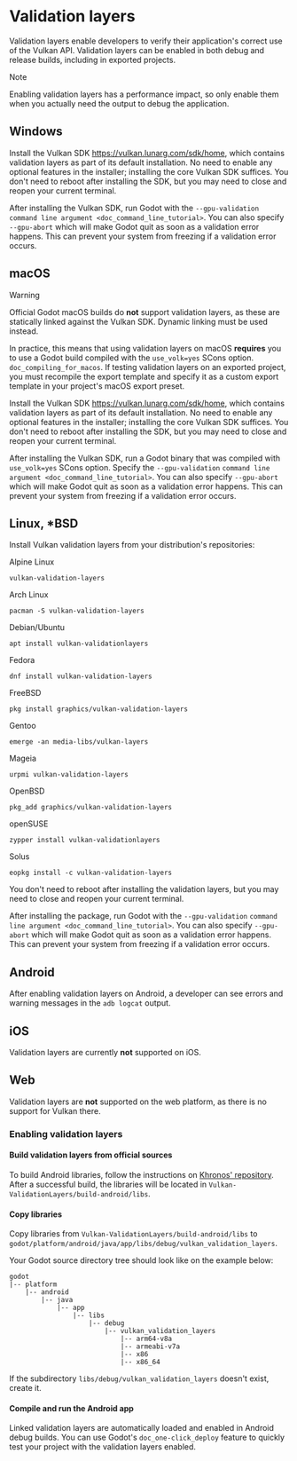 # Validation layers

Validation layers enable developers to verify their application's
correct use of the Vulkan API. Validation layers can be enabled in both
debug and release builds, including in exported projects.

Note

Enabling validation layers has a performance impact, so only enable them
when you actually need the output to debug the application.

## Windows

Install the Vulkan SDK <https://vulkan.lunarg.com/sdk/home>, which
contains validation layers as part of its default installation. No need
to enable any optional features in the installer; installing the core
Vulkan SDK suffices. You don't need to reboot after installing the SDK,
but you may need to close and reopen your current terminal.

After installing the Vulkan SDK, run Godot with the `--gpu-validation`
`command line argument <doc_command_line_tutorial>`. You can also
specify `--gpu-abort` which will make Godot quit as soon as a validation
error happens. This can prevent your system from freezing if a
validation error occurs.

## macOS

Warning

Official Godot macOS builds do **not** support validation layers, as
these are statically linked against the Vulkan SDK. Dynamic linking must
be used instead.

In practice, this means that using validation layers on macOS
**requires** you to use a Godot build compiled with the `use_volk=yes`
SCons option. `doc_compiling_for_macos`. If testing validation layers on
an exported project, you must recompile the export template and specify
it as a custom export template in your project's macOS export preset.

Install the Vulkan SDK <https://vulkan.lunarg.com/sdk/home>, which
contains validation layers as part of its default installation. No need
to enable any optional features in the installer; installing the core
Vulkan SDK suffices. You don't need to reboot after installing the SDK,
but you may need to close and reopen your current terminal.

After installing the Vulkan SDK, run a Godot binary that was compiled
with `use_volk=yes` SCons option. Specify the `--gpu-validation`
`command line argument <doc_command_line_tutorial>`. You can also
specify `--gpu-abort` which will make Godot quit as soon as a validation
error happens. This can prevent your system from freezing if a
validation error occurs.

## Linux, \*BSD

Install Vulkan validation layers from your distribution's repositories:

Alpine Linux

    vulkan-validation-layers

Arch Linux

    pacman -S vulkan-validation-layers

Debian/Ubuntu

    apt install vulkan-validationlayers

Fedora

    dnf install vulkan-validation-layers

FreeBSD

    pkg install graphics/vulkan-validation-layers

Gentoo

    emerge -an media-libs/vulkan-layers

Mageia

    urpmi vulkan-validation-layers

OpenBSD

    pkg_add graphics/vulkan-validation-layers

openSUSE

    zypper install vulkan-validationlayers

Solus

    eopkg install -c vulkan-validation-layers

You don't need to reboot after installing the validation layers, but you
may need to close and reopen your current terminal.

After installing the package, run Godot with the `--gpu-validation`
`command line argument <doc_command_line_tutorial>`. You can also
specify `--gpu-abort` which will make Godot quit as soon as a validation
error happens. This can prevent your system from freezing if a
validation error occurs.

## Android

After enabling validation layers on Android, a developer can see errors
and warning messages in the `adb logcat` output.

## iOS

Validation layers are currently **not** supported on iOS.

## Web

Validation layers are **not** supported on the web platform, as there is
no support for Vulkan there.

### Enabling validation layers

#### Build validation layers from official sources

To build Android libraries, follow the instructions on [Khronos'
repository](https://github.com/KhronosGroup/Vulkan-ValidationLayers/blob/master/BUILD.md#building-on-android).
After a successful build, the libraries will be located in
`Vulkan-ValidationLayers/build-android/libs`.

#### Copy libraries

Copy libraries from `Vulkan-ValidationLayers/build-android/libs` to
`godot/platform/android/java/app/libs/debug/vulkan_validation_layers`.

Your Godot source directory tree should look like on the example below:

    godot
    |-- platform
        |-- android
            |-- java
                |-- app
                    |-- libs
                        |-- debug
                            |-- vulkan_validation_layers
                                |-- arm64-v8a
                                |-- armeabi-v7a
                                |-- x86
                                |-- x86_64

If the subdirectory `libs/debug/vulkan_validation_layers` doesn't exist,
create it.

#### Compile and run the Android app

Linked validation layers are automatically loaded and enabled in Android
debug builds. You can use Godot's `doc_one-click_deploy` feature to
quickly test your project with the validation layers enabled.
